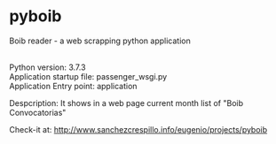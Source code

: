 # pyboib
Boib reader - a web scrapping python application<br /><br />

Python version: 3.7.3<br />
Application startup file: passenger_wsgi.py<br />
Application Entry point: application<br />

Despcription: It shows in a web page current month list of "Boib Convocatorias"

Check-it at: <a href="http://www.sanchezcrespillo.info/eugenio/projects/pyboib">http://www.sanchezcrespillo.info/eugenio/projects/pyboib</a>
